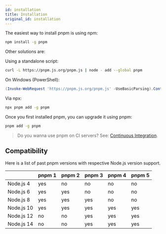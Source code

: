 ```yaml
---
id: installation
title: Installation
original_id: installation
---
```


The easiest way to install pnpm is using npm:

```sh
npm install -g pnpm
```

Other solutions are:

Using a standalone script:

```sh
curl -L https://pnpm.js.org/pnpm.js | node - add --global pnpm
```

On Windows (PowerShell):

```powershell
(Invoke-WebRequest 'https://pnpm.js.org/pnpm.js' -UseBasicParsing).Content | node - add --global pnpm
```

Via npx:

```sh
npx pnpm add -g pnpm
```

Once you first installed pnpm, you can upgrade it using pnpm:

```sh
pnpm add -g pnpm
```

> Do you wanna use pnpm on CI servers? See: [Continuous Integration](continuous-integration).

## Compatibility

Here is a list of past pnpm versions with respective Node.js version support.

|            | pnpm 1 | pnpm 2 | pnpm 3 | pnpm 4 | pnpm 5 |
| --         | --     | --     | --     | --     | --     |
| Node.js 4  | yes    | no     | no     | no     | no     |
| Node.js 6  | yes    | yes    | no     | no     | no     |
| Node.js 8  | yes    | yes    | yes    | no     | no     |
| Node.js 10 | yes    | yes    | yes    | yes    | yes    |
| Node.js 12 | no     | no     | yes    | yes    | yes    |
| Node.js 14 | no     | no     | yes    | yes    | yes    |
